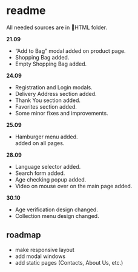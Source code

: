# readme

All needed sources are in 📁HTML folder.

**21.09**

- “Add to Bag” modal added on product page.
- Shopping Bag added.
- Empty Shopping Bag added.

**24.09**

- Registration and Login modals.
- Delivery Address section added.
- Thank You section added.
- Favorites section added.
- Some minor fixes and improvements.

**25.09**
- Hamburger menu added. <div class="wrapper-main"> added on all pages.

**28.09**
- Language selector added.
- Search form added.
- Age checking popup added.
- Video on mouse over on the main page added.

**30.10**
- Age verification design changed.
- Collection menu design changed.

## roadmap

- make responsive layout
- add modal windows
- add static pages (Contacts, About Us, etc.)
